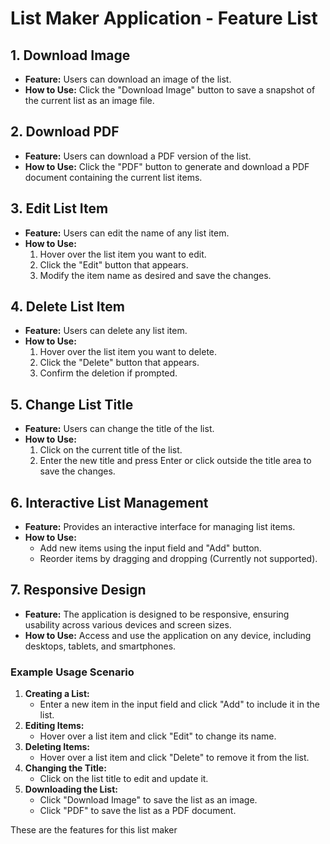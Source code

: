 # List Maker Application - Feature List

## 1. Download Image
- **Feature:** Users can download an image of the list.
- **How to Use:** Click the "Download Image" button to save a snapshot of the current list as an image file.

## 2. Download PDF
- **Feature:** Users can download a PDF version of the list.
- **How to Use:** Click the "PDF" button to generate and download a PDF document containing the current list items.

## 3. Edit List Item
- **Feature:** Users can edit the name of any list item.
- **How to Use:**
  1. Hover over the list item you want to edit.
  2. Click the "Edit" button that appears.
  3. Modify the item name as desired and save the changes.

## 4. Delete List Item
- **Feature:** Users can delete any list item.
- **How to Use:**
  1. Hover over the list item you want to delete.
  2. Click the "Delete" button that appears.
  3. Confirm the deletion if prompted.

## 5. Change List Title
- **Feature:** Users can change the title of the list.
- **How to Use:**
  1. Click on the current title of the list.
  2. Enter the new title and press Enter or click outside the title area to save the changes.

## 6. Interactive List Management
- **Feature:** Provides an interactive interface for managing list items.
- **How to Use:**
  - Add new items using the input field and "Add" button.
  - Reorder items by dragging and dropping (Currently not supported).
  

## 7. Responsive Design
- **Feature:** The application is designed to be responsive, ensuring usability across various devices and screen sizes.
- **How to Use:** Access and use the application on any device, including desktops, tablets, and smartphones.

### Example Usage Scenario
1. **Creating a List:**
   - Enter a new item in the input field and click "Add" to include it in the list.
2. **Editing Items:**
   - Hover over a list item and click "Edit" to change its name.
3. **Deleting Items:**
   - Hover over a list item and click "Delete" to remove it from the list.
4. **Changing the Title:**
   - Click on the list title to edit and update it.
5. **Downloading the List:**
   - Click "Download Image" to save the list as an image.
   - Click "PDF" to save the list as a PDF document.

These are the features for this list maker
